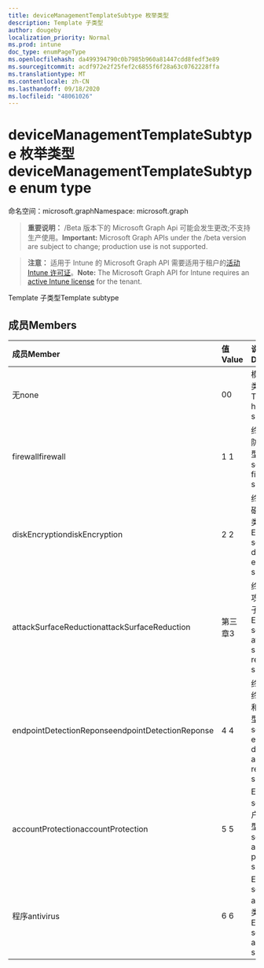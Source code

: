```yaml
---
title: deviceManagementTemplateSubtype 枚举类型
description: Template 子类型
author: dougeby
localization_priority: Normal
ms.prod: intune
doc_type: enumPageType
ms.openlocfilehash: da499394790c0b7985b960a81447cdd8fedf3e89
ms.sourcegitcommit: acdf972e2f25fef2c6855f6f28a63c0762228ffa
ms.translationtype: MT
ms.contentlocale: zh-CN
ms.lasthandoff: 09/18/2020
ms.locfileid: "48061026"
---
```

# <a name="devicemanagementtemplatesubtype-enum-type"></a><span data-ttu-id="059cd-103">deviceManagementTemplateSubtype 枚举类型</span><span class="sxs-lookup"><span data-stu-id="059cd-103">deviceManagementTemplateSubtype enum type</span></span>

<span data-ttu-id="059cd-104">命名空间：microsoft.graph</span><span class="sxs-lookup"><span data-stu-id="059cd-104">Namespace: microsoft.graph</span></span>

> <span data-ttu-id="059cd-105">**重要说明：** /Beta 版本下的 Microsoft Graph Api 可能会发生更改;不支持生产使用。</span><span class="sxs-lookup"><span data-stu-id="059cd-105">**Important:** Microsoft Graph APIs under the /beta version are subject to change; production use is not supported.</span></span>

> <span data-ttu-id="059cd-106">**注意：** 适用于 Intune 的 Microsoft Graph API 需要适用于租户的[活动 Intune 许可证](https://go.microsoft.com/fwlink/?linkid=839381)。</span><span class="sxs-lookup"><span data-stu-id="059cd-106">**Note:** The Microsoft Graph API for Intune requires an [active Intune license](https://go.microsoft.com/fwlink/?linkid=839381) for the tenant.</span></span>

<span data-ttu-id="059cd-107">Template 子类型</span><span class="sxs-lookup"><span data-stu-id="059cd-107">Template subtype</span></span>

## <a name="members"></a><span data-ttu-id="059cd-108">成员</span><span class="sxs-lookup"><span data-stu-id="059cd-108">Members</span></span>
|<span data-ttu-id="059cd-109">成员</span><span class="sxs-lookup"><span data-stu-id="059cd-109">Member</span></span>|<span data-ttu-id="059cd-110">值</span><span class="sxs-lookup"><span data-stu-id="059cd-110">Value</span></span>|<span data-ttu-id="059cd-111">说明</span><span class="sxs-lookup"><span data-stu-id="059cd-111">Description</span></span>|
|:---|:---|:---|
|<span data-ttu-id="059cd-112">无</span><span class="sxs-lookup"><span data-stu-id="059cd-112">none</span></span>|<span data-ttu-id="059cd-113">0</span><span class="sxs-lookup"><span data-stu-id="059cd-113">0</span></span>|<span data-ttu-id="059cd-114">模板没有子类型</span><span class="sxs-lookup"><span data-stu-id="059cd-114">Template has no subtype</span></span>|
|<span data-ttu-id="059cd-115">firewall</span><span class="sxs-lookup"><span data-stu-id="059cd-115">firewall</span></span>|<span data-ttu-id="059cd-116">1 </span><span class="sxs-lookup"><span data-stu-id="059cd-116">1</span></span>|<span data-ttu-id="059cd-117">终结点安全防火墙子类型</span><span class="sxs-lookup"><span data-stu-id="059cd-117">Endpoint security firewall subtype</span></span>|
|<span data-ttu-id="059cd-118">diskEncryption</span><span class="sxs-lookup"><span data-stu-id="059cd-118">diskEncryption</span></span>|<span data-ttu-id="059cd-119">2 </span><span class="sxs-lookup"><span data-stu-id="059cd-119">2</span></span>|<span data-ttu-id="059cd-120">终结点安全磁盘加密子类型</span><span class="sxs-lookup"><span data-stu-id="059cd-120">Endpoint security disk encryption subtype</span></span>|
|<span data-ttu-id="059cd-121">attackSurfaceReduction</span><span class="sxs-lookup"><span data-stu-id="059cd-121">attackSurfaceReduction</span></span>|<span data-ttu-id="059cd-122">第三章</span><span class="sxs-lookup"><span data-stu-id="059cd-122">3</span></span>|<span data-ttu-id="059cd-123">终结点安全攻击面缩减子类型</span><span class="sxs-lookup"><span data-stu-id="059cd-123">Endpoint security attack surface reduction subtype</span></span>|
|<span data-ttu-id="059cd-124">endpointDetectionReponse</span><span class="sxs-lookup"><span data-stu-id="059cd-124">endpointDetectionReponse</span></span>|<span data-ttu-id="059cd-125">4 </span><span class="sxs-lookup"><span data-stu-id="059cd-125">4</span></span>|<span data-ttu-id="059cd-126">终结点安全终结点检测和响应子类型</span><span class="sxs-lookup"><span data-stu-id="059cd-126">Endpoint security endpoint detection and response subtype</span></span>|
|<span data-ttu-id="059cd-127">accountProtection</span><span class="sxs-lookup"><span data-stu-id="059cd-127">accountProtection</span></span>|<span data-ttu-id="059cd-128">5 </span><span class="sxs-lookup"><span data-stu-id="059cd-128">5</span></span>|<span data-ttu-id="059cd-129">Endpoint security 帐户保护子类型</span><span class="sxs-lookup"><span data-stu-id="059cd-129">Endpoint security account protection subtype</span></span>|
|<span data-ttu-id="059cd-130">程序</span><span class="sxs-lookup"><span data-stu-id="059cd-130">antivirus</span></span>|<span data-ttu-id="059cd-131">6 </span><span class="sxs-lookup"><span data-stu-id="059cd-131">6</span></span>|<span data-ttu-id="059cd-132">Endpoint security anitivirus 子类型</span><span class="sxs-lookup"><span data-stu-id="059cd-132">Endpoint security anitivirus subtype</span></span>|






